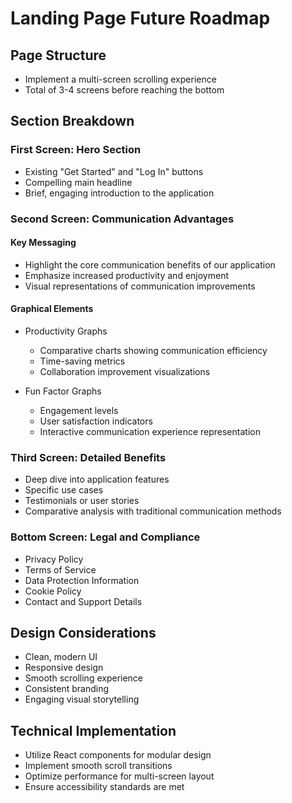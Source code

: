 # Landing Page Future Roadmap

## Page Structure
- Implement a multi-screen scrolling experience
- Total of 3-4 screens before reaching the bottom

## Section Breakdown

### First Screen: Hero Section
- Existing "Get Started" and "Log In" buttons
- Compelling main headline
- Brief, engaging introduction to the application

### Second Screen: Communication Advantages
#### Key Messaging
- Highlight the core communication benefits of our application
- Emphasize increased productivity and enjoyment
- Visual representations of communication improvements

#### Graphical Elements
- Productivity Graphs
  - Comparative charts showing communication efficiency
  - Time-saving metrics
  - Collaboration improvement visualizations

- Fun Factor Graphs
  - Engagement levels
  - User satisfaction indicators
  - Interactive communication experience representation

### Third Screen: Detailed Benefits
- Deep dive into application features
- Specific use cases
- Testimonials or user stories
- Comparative analysis with traditional communication methods

### Bottom Screen: Legal and Compliance
- Privacy Policy
- Terms of Service
- Data Protection Information
- Cookie Policy
- Contact and Support Details

## Design Considerations
- Clean, modern UI
- Responsive design
- Smooth scrolling experience
- Consistent branding
- Engaging visual storytelling

## Technical Implementation
- Utilize React components for modular design
- Implement smooth scroll transitions
- Optimize performance for multi-screen layout
- Ensure accessibility standards are met